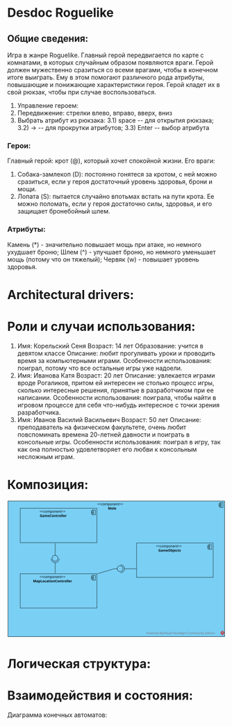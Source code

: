 ﻿# Desdoc Roguelike
## Общие сведения:
Игра в жанре Roguelike. Главный герой передвигается по карте с комнатами, в которых случайным образом появляются враги. Герой должен мужественно сразиться со всеми врагами, чтобы в конечном итоге выиграть. Ему в этом помогают различного рода атрибуты, повышающие и понижающие характеристики героя. Герой кладет их в свой рюкзак, чтобы при случае воспользоваться. 
 
1) Управление героем:
2) Передвижение: стрелки влево, вправо, вверх, вниз
3) Выбрать атрибут из рюкзака: 
	3.1) space -- для открытия рюкзака;
	3.2) -> -- для прокрутки атрибутов;
	3.3) Enter -- выбор атрибута

### Герои:
Главный герой: крот (@), который хочет спокойной жизни.
Его враги:
1) Собака-замлекоп (D): постоянно гонятеся за кротом, с ней можно сразиться, если у героя  достаточный уровень здоровья, брони и мощи.
2) Лопата (S): пытается случайно впотьмах встать на пути крота. Ее можно поломать, если у героя достаточно силы, здоровья, и его защищает бронебойный шлем.

### Атрибуты:

Камень (*) - значительно повышает мощь при атаке, но немного ухудшает броню;
Шлем (^) - улучшает броню, но немного уменьшает мощь (потому что он тяжелый);
Червяк (w) - повышает уровень здоровья.


 
# Architectural drivers:
# Роли и случаи использования:
1) Имя: Корельский Сеня
   Возраст: 14 лет
   Образование: учится в девятом классе
   Описание: любит прогуливать уроки и проводить время за компьютерными играми.
   Особенности использования: поиграл, потому что все остальные игры уже 	надоели.
2) Имя: Иванова Катя
   Возраст: 20 лет
   Описание: увлекается играми вроде Рогаликов, притом ей интересен не столько 	процесс игры, сколько интересные решения, принятые в разработчиком при ее 	написании.
   Особенности использования: поиграла, чтобы найти в игровом процессе для себя 	что-нибудь 	интересное с точки зрения разработчика.  
3) Имя: Иванов Василий Васильевич
   Возраст: 50 лет
   Описание: преподаватель на физическом факультете, очень любит повспоминать 	времена 20-летней давности и поиграть в консольные игры.
   Особенности использования: поиграл в игру, так как она полностью 	удовлетворяет его любви к консольным несложным играм.
   










# Композиция:
![Image alt](https://github.com/angelikamukhina/SDHomeTasks/raw/desdoc/Desdoc/ComponentDiagram.svg)

# Логическая структура:


# Взаимодействия и состояния:
Диаграмма конечных автоматов:

